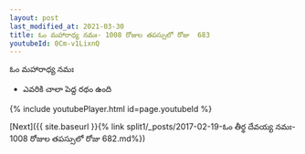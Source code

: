 ```yaml
---
layout: post
last_modified_at: 2021-03-30
title: ఓం మహారాధ్య నమః- 1008 రోజుల తపస్సులో రోజు  683
youtubeId: 0Cm-v1LixnQ
---
```

 
 
 ఓం మహారాధ్య నమః  
 
 -  ఎవరికి చాలా పెద్ద రథం ఉంది 
 
  
 
  
 
 
 
 
 
 


{% include youtubePlayer.html id=page.youtubeId %}
 
[Next]({{ site.baseurl }}{% link  split1/_posts/2017-02-19-ఓం తీర్థ దేవయ్య నమః- 1008 రోజుల తపస్సులో రోజు  682.md%})
 
